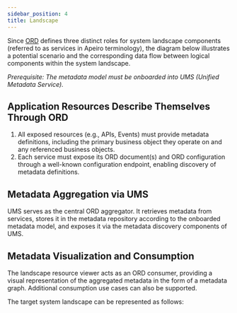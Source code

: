 ```yaml
---
sidebar_position: 4
title: Landscape
---
```




Since [ORD](https://open-resource-discovery.github.io/specification/spec-v1) defines three distinct roles for system landscape components (referred to as <Term>services</Term> in Apeiro terminology), the diagram below illustrates a potential scenario and the corresponding data flow between logical components within the system landscape.

<ApeiroFigure src="/data-fabric/img/components.svg" 
    alt="Components and metadata flow" 
    caption="Components and metadata flow"
    width="100%"/>

*Prerequisite:
The metadata model must be onboarded into UMS (Unified Metadata Service).*


## Application Resources Describe Themselves Through ORD
1. All exposed resources (e.g., APIs, Events) must provide metadata definitions, including the primary business object they operate on and any referenced business objects.
2. Each service must expose its ORD document(s) and ORD configuration through a well-known configuration endpoint, enabling discovery of metadata definitions.

## Metadata Aggregation via UMS

UMS serves as the central ORD aggregator. It retrieves metadata from services, stores it in the metadata repository according to the onboarded metadata model, and exposes it via the metadata discovery components of UMS.

## Metadata Visualization and Consumption

The landscape resource viewer acts as an ORD consumer, providing a visual representation of the aggregated metadata in the form of a metadata graph. Additional consumption use cases can also be supported.

The target system landscape can be represented as follows:

<ApeiroFigure src="/data-fabric/img/platform.svg" 
    alt="Positioning in the system landscape" 
    caption="Positioning in the system landscape"
    width="100%"/>

